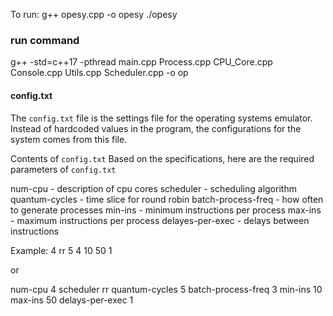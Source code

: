 To run:
g++ opesy.cpp -o opesy
./opesy

### run command
g++ -std=c++17 -pthread main.cpp Process.cpp CPU_Core.cpp Console.cpp Utils.cpp Scheduler.cpp -o op

#### config.txt

The `config.txt` file is the settings file for the operating systems emulator. Instead of hardcoded values in the program, the configurations for the system comes from this file. 

Contents of `config.txt`
Based on the specifications, here are the required parameters of `config.txt`

num-cpu - description of cpu cores 
scheduler - scheduling algorithm
quantum-cycles - time slice for round robin
batch-process-freq - how often to generate processes
min-ins - minimum instructions per process
max-ins - maximum instructions per process
delayes-per-exec - delays between instructions 

Example:
4
rr
5
4
10
50
1

or 

num-cpu 4
scheduler rr
quantum-cycles 5
batch-process-freq 3
min-ins 10
max-ins 50
delays-per-exec 1


